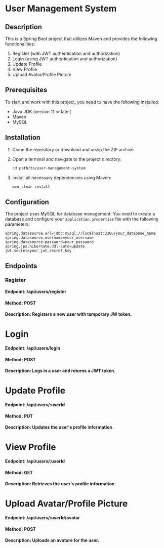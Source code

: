 # User Management System

## Description
This is a Spring Boot project that utilizes Maven and provides the following functionalities:
1. Register (with JWT authentication and authorization)
2. Login (using JWT authentication and authorization)
3. Update Profile
4. View Profile
5. Upload Avatar/Profile Picture

## Prerequisites
To start and work with this project, you need to have the following installed:
- Java JDK (version 11 or later)
- Maven
- MySQL

## Installation

1. Clone the repository or download and unzip the ZIP archive.
2. Open a terminal and navigate to the project directory:

    ```bash
    cd path/to/user-management-system
    ```

3. Install all necessary dependencies using Maven:

    ```bash
    mvn clean install
    ```

## Configuration
The project uses MySQL for database management. You need to create a database and configure your `application.properties` file with the following parameters:

```properties
spring.datasource.url=jdbc:mysql://localhost:3306/your_database_name
spring.datasource.username=your_username
spring.datasource.password=your_password
spring.jpa.hibernate.ddl-auto=update
jwt.secret=your_jwt_secret_key
```
## Endpoints
### Register
#### Endpoint: /api/users/register
#### Method: POST
#### Description: Registers a new user with temporary JW token.
# Login
#### Endpoint: /api/users/login
#### Method: POST
#### Description: Logs in a user and returns a JWT token.
# Update Profile
#### Endpoint: /api/users/:userId
#### Method: PUT
#### Description: Updates the user's profile information.
# View Profile
#### Endpoint: /api/users/:userId
#### Method: GET
#### Description: Retrieves the user's profile information.
# Upload Avatar/Profile Picture
#### Endpoint: /api/users/:userId/avatar
#### Method: POST
#### Description: Uploads an avatare for the user.
